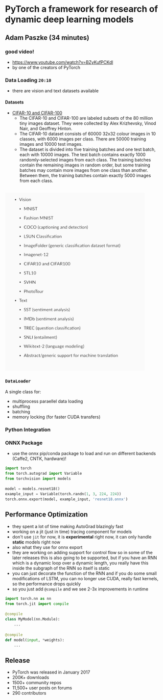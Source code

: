 # PyTorch a framework for research of dynamic deep learning models
## Adam Paszke (34 minutes)

### good video!
- https://www.youtube.com/watch?v=BZyKufPCKdI
- by one of the creators of PyTorch


### Data Loading `20:10`
- there are vision and text datasets available


#### Datasets
- [CIFAR-10 and CIFAR-100](https://www.cs.toronto.edu/~kriz/cifar.html)
  - The CIFAR-10 and CIFAR-100 are labeled subsets of the 80 million tiny images dataset. They were collected by Alex Krizhevsky, Vinod Nair, and Geoffrey Hinton.
  - The CIFAR-10 dataset consists of 60000 32x32 colour images in 10 classes, with 6000 images per class. There are 50000 training images and 10000 test images. 
  - The dataset is divided into five training batches and one test batch, each with 10000 images. The test batch contains exactly 1000 randomly-selected images from each class. The training batches contain the remaining images in random order, but some training batches may contain more images from one class than another. Between them, the training batches contain exactly 5000 images from each class. 

<br>
<img src="images/datasets.png" align="center"   >   
<br>

### `DataLoader`
A single class for:  
- multiprocess paraellel data loading
- shuffling
- batching
- memory locking (for faster CUDA transfers)

### Python Integration


### ONNX Package
- use the onnx pip/conda package to load and run on different backends (Caffe2, CNTK, hardware)!
```python
import torch
from torch.autograd import Variable
from torchvision import models

model = models.resnet18()
example_input = Variable(torch.randn(1, 3, 224, 224))
torch.onnx.export(model, example_input, 'resnet18.onnx')
```

## Performance Optimization
- they spent a lot of time making AutoGrad blazingly fast
- working on a jit (just in time) tracing component for models
- don't use `jit` for now, it is **experimental** right now, it can only handle **static** models right now
- also what they use for onnx export
- they are working on adding support for control flow so in some of the later releases this is also going to be supported, but if you have an RNN which is a dynamic loop over a dynamic length, you really have this inside the subgraph of the RNN so itself is static
- you can just decorate the function of the RNN and if you do some small modifications of LSTM, you can no longer use CUDA, really fast kernels, so the performance drops quickly
- so you just add `@compile` and we see 2-3x improvements in runtime

```python
import torch.nn as nn
from torch.jit import compile

@compile
class MyModel(nn.Module):
    ...
    
@compile
def model(input, *weights):
    ...
```

## Release
- PyTorch was released in January 2017
- 200K+ downloads
- 1500+ community repos
- 11,500+ user posts on forums
- 290 contributors

